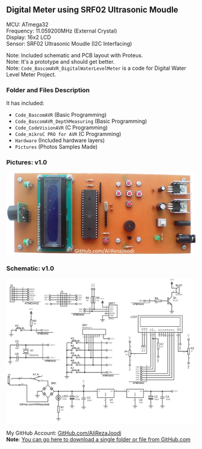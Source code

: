 ## Digital Meter using SRF02 Ultrasonic Moudle
	   
MCU:		ATmega32  
Frequency:     	11.059200MHz (External Crystal)   
Display:        16x2 LCD   
Sensor:		SRF02 Ultrasonic Moudle (I2C Interfacing)     

Note: Included schematic and PCB layout with Proteus.  
Note: It's a prototype and should get better.  
Note: `Code_BascomAVR_DigitalWaterLevelMeter` is a code for Digital Water Level Meter Project.  

### Folder and Files Description
It has included:
- `Code_BascomAVR` (Basic Programming)
- `Code_BascomAVR_DepthMeasuring` (Basic Programming)
- `Code_CodeVisionAVR` (C Programming)
- `Code_mikroC PRO for AVR` (C Programming)
- `Hardware` (Included hardware layers)
- `Pictures` (Photos Samples Made)

### Pictures: v1.0
![](Pictures/v1.0.jpg)

### Schematic: v1.0
![](Hardware/v1.0.png)

My GitHub Account: [GitHub.com/AliRezaJoodi](https://github.com/AliRezaJoodi)  
**Note**: [You can go here to download a single folder or file from GitHub.com](https://minhaskamal.github.io/DownGit/#/home)
